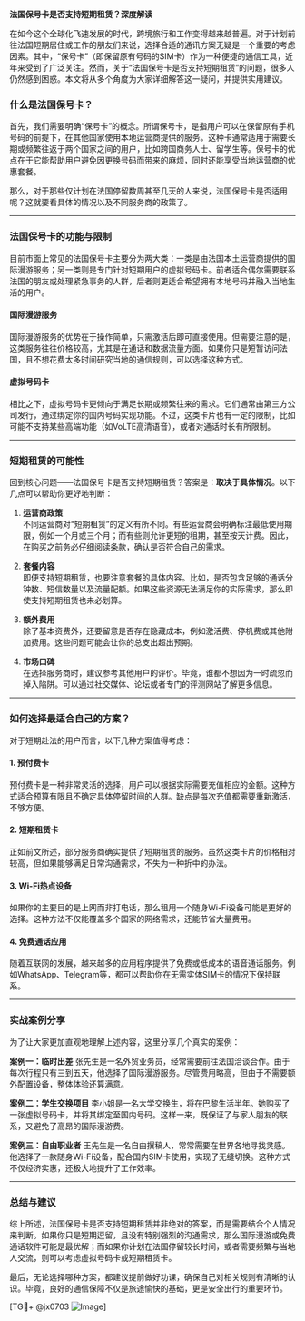 **法国保号卡是否支持短期租赁？深度解读**

在如今这个全球化飞速发展的时代，跨境旅行和工作变得越来越普遍。对于计划前往法国短期居住或工作的朋友们来说，选择合适的通讯方案无疑是一个重要的考虑因素。其中，“保号卡”（即保留原有号码的SIM卡）作为一种便捷的通信工具，近年来受到了广泛关注。然而，关于“法国保号卡是否支持短期租赁”的问题，很多人仍然感到困惑。本文将从多个角度为大家详细解答这一疑问，并提供实用建议。

### 什么是法国保号卡？

首先，我们需要明确“保号卡”的概念。所谓保号卡，是指用户可以在保留原有手机号码的前提下，在其他国家使用本地运营商提供的服务。这种卡通常适用于需要长期或频繁往返于两个国家之间的用户，比如跨国商务人士、留学生等。保号卡的优点在于它能帮助用户避免因更换号码而带来的麻烦，同时还能享受当地运营商的优惠套餐。

那么，对于那些仅计划在法国停留数周甚至几天的人来说，法国保号卡是否适用呢？这就要看具体的情况以及不同服务商的政策了。

---

### 法国保号卡的功能与限制

目前市面上常见的法国保号卡主要分为两大类：一类是由法国本土运营商提供的国际漫游服务；另一类则是专门针对短期用户的虚拟号码卡。前者适合偶尔需要联系法国的朋友或处理紧急事务的人群，后者则更适合希望拥有本地号码并融入当地生活的用户。

#### 国际漫游服务
国际漫游服务的优势在于操作简单，只需激活后即可直接使用。但需要注意的是，这类服务往往价格较高，尤其是在通话和数据流量方面。如果你只是短暂访问法国，且不想花费太多时间研究当地的通信规则，可以选择这种方式。

#### 虚拟号码卡
相比之下，虚拟号码卡更倾向于满足长期或频繁往来的需求。它们通常由第三方公司发行，通过绑定你的国内号码实现功能。不过，这类卡片也有一定的限制，比如可能不支持某些高端功能（如VoLTE高清语音），或者对通话时长有所限制。

---

### 短期租赁的可能性

回到核心问题——法国保号卡是否支持短期租赁？答案是：**取决于具体情况**。以下几点可以帮助你更好地判断：

1. **运营商政策**  
   不同运营商对“短期租赁”的定义有所不同。有些运营商会明确标注最低使用期限，例如一个月或三个月；而有些则允许更短的租期，甚至按天计费。因此，在购买之前务必仔细阅读条款，确认是否符合自己的需求。

2. **套餐内容**  
   即便支持短期租赁，也要注意套餐的具体内容。比如，是否包含足够的通话分钟数、短信数量以及流量配额。如果这些资源无法满足你的实际需求，那么即使支持短期租赁也未必划算。

3. **额外费用**  
   除了基本资费外，还要留意是否存在隐藏成本，例如激活费、停机费或其他附加费用。这些问题可能会让你的总支出超出预期。

4. **市场口碑**  
   在选择服务商时，建议参考其他用户的评价。毕竟，谁都不想因为一时疏忽而掉入陷阱。可以通过社交媒体、论坛或者专门的评测网站了解更多信息。

---

### 如何选择最适合自己的方案？

对于短期赴法的用户而言，以下几种方案值得考虑：

#### 1. 预付费卡
预付费卡是一种非常灵活的选择，用户可以根据实际需要充值相应的金额。这种方式适合预算有限且不确定具体停留时间的人群。缺点是每次充值都需要重新激活，不够方便。

#### 2. 短期租赁卡
正如前文所述，部分服务商确实提供了短期租赁的服务。虽然这类卡片的价格相对较高，但如果能够满足日常沟通需求，不失为一种折中的办法。

#### 3. Wi-Fi热点设备
如果你的主要目的是上网而非打电话，那么租用一个随身Wi-Fi设备可能是更好的选择。这种方法不仅能覆盖多个国家的网络需求，还能节省大量费用。

#### 4. 免费通话应用
随着互联网的发展，越来越多的应用程序提供了免费或低成本的语音通话服务。例如WhatsApp、Telegram等，都可以帮助你在无需实体SIM卡的情况下保持联系。

---

### 实战案例分享

为了让大家更加直观地理解上述内容，这里分享几个真实的案例：

**案例一：临时出差**
张先生是一名外贸业务员，经常需要前往法国洽谈合作。由于每次行程只有三到五天，他选择了国际漫游服务。尽管费用略高，但由于不需要额外配置设备，整体体验还算满意。

**案例二：学生交换项目**
李小姐是一名大学交换生，将在巴黎生活半年。她购买了一张虚拟号码卡，并将其绑定至国内号码。这样一来，既保证了与家人朋友的联系，又避免了高昂的国际漫游费。

**案例三：自由职业者**
王先生是一名自由撰稿人，常常需要在世界各地寻找灵感。他选择了一款随身Wi-Fi设备，配合国内SIM卡使用，实现了无缝切换。这种方式不仅经济实惠，还极大地提升了工作效率。

---

### 总结与建议

综上所述，法国保号卡是否支持短期租赁并非绝对的答案，而是需要结合个人情况来判断。如果你只是短期逗留，且没有特别强烈的沟通需求，那么国际漫游或免费通话软件可能是最优解；而如果你计划在法国停留较长时间，或者需要频繁与当地人交流，则可以考虑虚拟号码卡或短期租赁卡。

最后，无论选择哪种方案，都建议提前做好功课，确保自己对相关规则有清晰的认识。毕竟，良好的通信保障不仅是旅途愉快的基础，更是安全出行的重要环节。

[TG💪+ @jx0703 ![Image](https://github.com/user-attachments/assets/dbca1d08-cadb-493c-b0ec-ad6f7a83f270)]